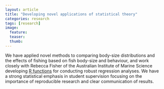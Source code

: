 ```yaml
---
layout: article
title: "Developing novel applications of statistical theory"
categories: research
tags: [research]
image:
  feature: 
  teaser: 
  thumb: 
---
```


We have applied novel methods to comparing body-size distributions and the effects of fishing based on fish body-size and behaviour, and work closely with Rebecca Fisher of the Australian Institute of Marine Science developing [R functions](https://github.com/beckyfisher/FSSgam "R functions") for conducting robust regression analyses. We have a strong statistical emphasis in student supervision focusing on the importance of reproducible research and clear communication of results.
